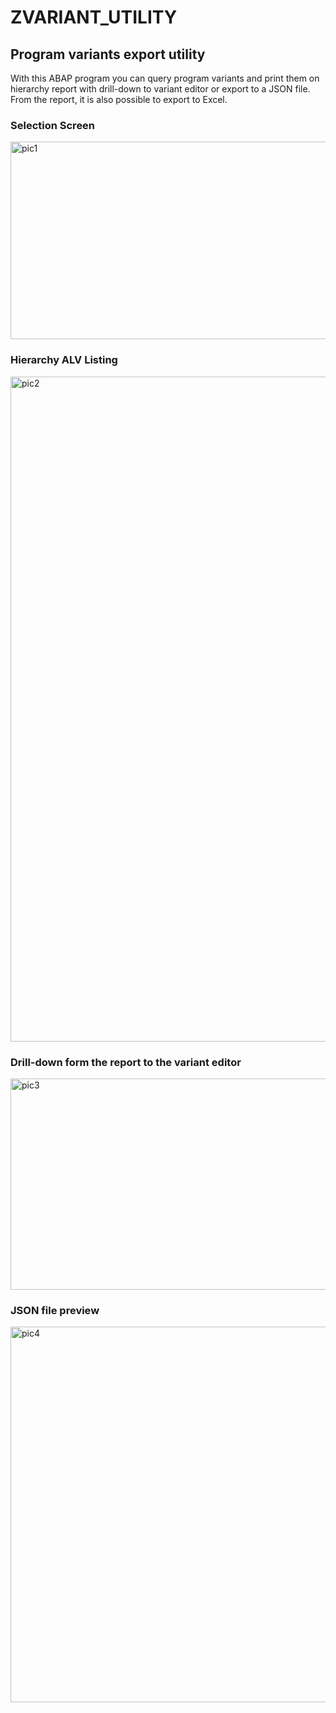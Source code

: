 # ZVARIANT_UTILITY

## Program variants export utility

With this ABAP program you can query program variants and print them on hierarchy report with drill-down to variant editor or export to a JSON file. From the report, it is also possible to export to Excel.

### Selection Screen
<img width="992" height="316" alt="pic1" src="https://github.com/user-attachments/assets/71e2696b-ebee-4695-97cd-b3279c8090bc" />

### Hierarchy ALV Listing
<img width="1378" height="1064" alt="pic2" src="https://github.com/user-attachments/assets/cb59ff53-5747-4136-8dd2-d11fe1953fd4" />

### Drill-down form the report to the variant editor
<img width="1302" height="338" alt="pic3" src="https://github.com/user-attachments/assets/934ea6f0-7aeb-4e4b-9099-d4798a242d4c" />

### JSON file preview
<img width="1006" height="601" alt="pic4" src="https://github.com/user-attachments/assets/b557456b-23cb-4e70-a271-0b26d198da30" />
